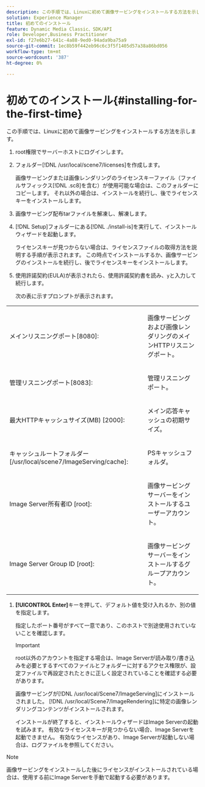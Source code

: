 ```yaml
---
description: この手順では、Linuxに初めて画像サービングをインストールする方法を示します。
solution: Experience Manager
title: 初めてのインストール
feature: Dynamic Media Classic、SDK/API
role: Developer,Business Practitioner
exl-id: f27e6b27-641c-4a88-9ed0-94ada9ba75a9
source-git-commit: 1ec8b59f442eb96c6c3f5f1405d57a38a86bd056
workflow-type: tm+mt
source-wordcount: '387'
ht-degree: 0%

---
```


# 初めてのインストール{#installing-for-the-first-time}

この手順では、Linuxに初めて画像サービングをインストールする方法を示します。

1. root権限でサーバーホストにログインします。
1. フォルダー[!DNL /usr/local/scene7/licenses]を作成します。

   画像サービングまたは画像レンダリングのライセンスキーファイル（ファイルサフィックス[!DNL .sc8]を含む）が使用可能な場合は、このフォルダーにコピーします。 それ以外の場合は、インストールを続行し、後でライセンスキーをインストールします。
1. 画像サービング配布tarファイルを解凍し、解凍します。
1. [!DNL Setup]フォルダーにある[!DNL ./install-is]を実行して、インストールウィザードを起動します。

   ライセンスキーが見つからない場合は、ライセンスファイルの取得方法を説明する手順が表示されます。 この時点でインストールするか、画像サービングのインストールを続行し、後でライセンスキーをインストールします。
1. 使用許諾契約(EULA)が表示されたら、使用許諾契約書を読み、`y`と入力して続行します。

   次の表に示すプロンプトが表示されます。

<table id="table_0E7B673CAD8E4C5EB72F8283A0DDEFC8"> 
 <tbody> 
  <tr> 
   <td colname="col1"> <p><span class="codeph"> メインリスニングポート[8080]:</span> </p> </td> 
   <td colname="col2"> <p>画像サービングおよび画像レンダリングのメインHTTPリスニングポート。 </p> </td> 
  </tr> 
  <tr> 
   <td colname="col1"> <p><span class="codeph"> 管理リスニングポート[8083]:</span> </p> </td> 
   <td colname="col2"> <p>管理リスニングポート。 </p> </td> 
  </tr> 
  <tr> 
   <td colname="col1"> <p><span class="codeph"> 最大HTTPキャッシュサイズ(MB) [2000]:</span> </p> </td> 
   <td colname="col2"> <p>メイン応答キャッシュの初期サイズ。 </p> </td> 
  </tr> 
  <tr> 
   <td colname="col1"> <p><span class="codeph"> キャッシュルートフォルダー[/usr/local/scene7/ImageServing/cache]:</span> </p> </td> 
   <td colname="col2"> <p>PSキャッシュフォルダ。 </p> </td> 
  </tr> 
  <tr> 
   <td colname="col1"> <p><span class="codeph"> Image Server所有者ID [root]:</span> </p> </td> 
   <td colname="col2"> <p>画像サービングサーバーをインストールするユーザーアカウント。 </p> </td> 
  </tr> 
  <tr> 
   <td colname="col1"> <p><span class="codeph"> Image Server Group ID [root]:</span> </p> </td> 
   <td colname="col2"> <p>画像サービングサーバーをインストールするグループアカウント。 </p> </td> 
  </tr> 
 </tbody> 
</table>

1. **[!UICONTROL Enter]**&#x200B;キーを押して、デフォルト値を受け入れるか、別の値を指定します。

   指定したポート番号がすべて一意であり、このホストで別途使用されていないことを確認します。

   >[!IMPORTANT]
   >
   >root以外のアカウントを指定する場合は、Image Serverが読み取り/書き込みを必要とするすべてのファイルとフォルダーに対するアクセス権限が、設定ファイルで再設定されたときに正しく設定されていることを確認する必要があります。
   >
   >画像サービングが[!DNL /usr/local/Scene7/ImageServing]にインストールされました。 [!DNL /usr/local/Scene7/ImageRendering]に特定の画像レンダリングコンテンツがインストールされます。
   >
   >インストールが終了すると、インストールウィザードはImage Serverの起動を試みます。 有効なライセンスキーが見つからない場合、Image Serverを起動できません。 有効なライセンスがあり、Image Serverが起動しない場合は、ログファイルを参照してください。

>[!NOTE]
>
>画像サービングをインストールした後にライセンスがインストールされている場合は、使用する前にImage Serverを手動で起動する必要があります。
